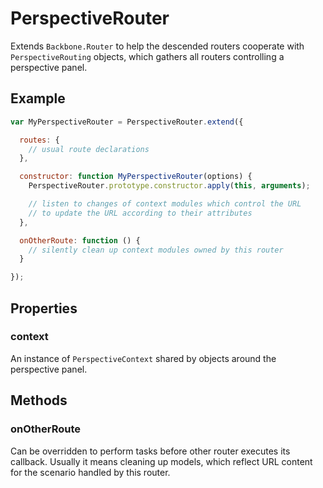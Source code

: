 PerspectiveRouter
=================

Extends `Backbone.Router` to help the descended routers cooperate with
`PerspectiveRouting` objects, which gathers all routers controlling
a perspective panel.

## Example

```javascript
var MyPerspectiveRouter = PerspectiveRouter.extend({

  routes: {
    // usual route declarations
  },

  constructor: function MyPerspectiveRouter(options) {
    PerspectiveRouter.prototype.constructor.apply(this, arguments);

    // listen to changes of context modules which control the URL
    // to update the URL according to their attributes
  },

  onOtherRoute: function () {
    // silently clean up context modules owned by this router
  }

});
```

## Properties

### context

An instance of `PerspectiveContext` shared by objects around the perspective
panel.

## Methods

### onOtherRoute

Can be overridden to perform tasks before other router executes its callback.
Usually it means cleaning up models, which reflect URL content for the
scenario handled by this router.

